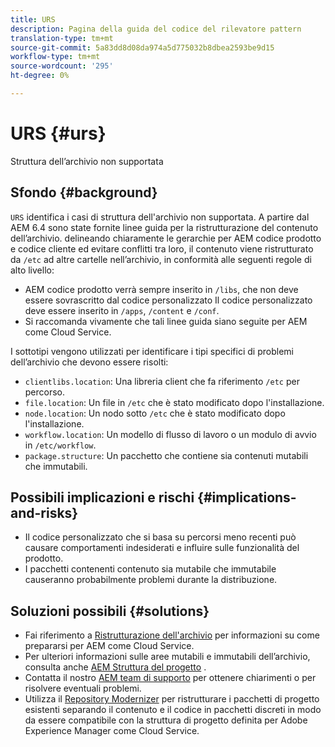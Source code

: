 ```yaml
---
title: URS
description: Pagina della guida del codice del rilevatore pattern
translation-type: tm+mt
source-git-commit: 5a83dd8d08da974a5d775032b8dbea2593be9d15
workflow-type: tm+mt
source-wordcount: '295'
ht-degree: 0%

---
```



# URS {#urs}

Struttura dell’archivio non supportata

## Sfondo {#background}

`URS` identifica i casi di struttura dell&#39;archivio non supportata. A partire dal AEM 6.4 sono state fornite linee guida per la ristrutturazione del contenuto dell’archivio. delineando chiaramente le gerarchie per AEM codice prodotto e codice cliente ed evitare conflitti tra loro, il contenuto viene ristrutturato da `/etc` ad altre cartelle nell’archivio, in conformità alle seguenti regole di alto livello:

* AEM codice prodotto verrà sempre inserito in `/libs`, che non deve essere sovrascritto dal codice personalizzato Il codice personalizzato deve essere inserito in `/apps`, `/content` e `/conf`.
* Si raccomanda vivamente che tali linee guida siano seguite per AEM come Cloud Service.

I sottotipi vengono utilizzati per identificare i tipi specifici di problemi dell’archivio che devono essere risolti:
* `clientlibs.location`: Una libreria client che fa riferimento  `/etc` per percorso.
* `file.location`: Un file in  `/etc` che è stato modificato dopo l&#39;installazione.
* `node.location`: Un nodo sotto  `/etc` che è stato modificato dopo l&#39;installazione.
* `workflow.location`: Un modello di flusso di lavoro o un modulo di avvio in  `/etc/workflow`.
* `package.structure`: Un pacchetto che contiene sia contenuti mutabili che immutabili.

## Possibili implicazioni e rischi {#implications-and-risks}

* Il codice personalizzato che si basa su percorsi meno recenti può causare comportamenti indesiderati e influire sulle funzionalità del prodotto.
* I pacchetti contenenti contenuto sia mutabile che immutabile causeranno probabilmente problemi durante la distribuzione.

## Soluzioni possibili {#solutions}

* Fai riferimento a [Ristrutturazione dell&#39;archivio](https://experienceleague.adobe.com/docs/experience-manager-65/deploying/restructuring/repository-restructuring.html) per informazioni su come prepararsi per AEM come Cloud Service.
* Per ulteriori informazioni sulle aree mutabili e immutabili dell’archivio, consulta anche [AEM Struttura del progetto](https://experienceleague.adobe.com/docs/experience-manager-cloud-service/implementing/developing/aem-project-content-package-structure.html) .
* Contatta il nostro [AEM team di supporto](https://helpx.adobe.com/enterprise/using/support-for-experience-cloud.html) per ottenere chiarimenti o per risolvere eventuali problemi.
* Utilizza il [Repository Modernizer](https://experienceleague.adobe.com/docs/experience-manager-cloud-service/moving/refactoring-tools/repo-modernizer.html#refactoring-tools) per ristrutturare i pacchetti di progetto esistenti separando il contenuto e il codice in pacchetti discreti in modo da essere compatibile con la struttura di progetto definita per Adobe Experience Manager come Cloud Service.